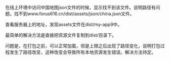 在线上环境中访问中国地图json文件的时候，显示找不到该文件。说明路径有问题。找不到www.forus616.cn/dist/assets/json/china.json文件。

查看服务器上的地址，发现assets文件在dist/my-app9中。

最简单的解决方法是直接把资源文件复制到dist/目录下。

问题是，在打包之前，可以正常加载，但是上限之后出现了路径变化，说明打包过程发生了路径改变，这种改变会导致所有本地资源发生错误。解决方法待定。